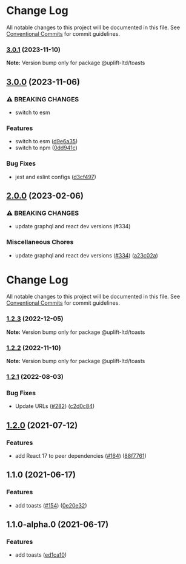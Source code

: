 # Change Log

All notable changes to this project will be documented in this file.
See [Conventional Commits](https://conventionalcommits.org) for commit guidelines.

### [3.0.1](https://github.com/uplift-ltd/nexus/compare/@uplift-ltd/toasts@3.0.0...@uplift-ltd/toasts@3.0.1) (2023-11-10)

**Note:** Version bump only for package @uplift-ltd/toasts





## [3.0.0](https://github.com/uplift-ltd/nexus/compare/@uplift-ltd/toasts@2.0.0...@uplift-ltd/toasts@3.0.0) (2023-11-06)


### ⚠ BREAKING CHANGES

* switch to esm

### Features

* switch to esm ([d9e6a35](https://github.com/uplift-ltd/nexus/commit/d9e6a35b04af3da5c8d595105d9266486af1d4dd))
* switch to npm ([0dd941c](https://github.com/uplift-ltd/nexus/commit/0dd941cb72858a37d29336bedf403f580297e166))


### Bug Fixes

* jest and eslint configs ([d3cf497](https://github.com/uplift-ltd/nexus/commit/d3cf497ba25ccebeef4f17a6763868610be8b5e3))



## [2.0.0](https://github.com/uplift-ltd/nexus/compare/@uplift-ltd/toasts@1.2.3...@uplift-ltd/toasts@2.0.0) (2023-02-06)


### ⚠ BREAKING CHANGES

* update graphql and react dev versions (#334)

### Miscellaneous Chores

* update graphql and react dev versions ([#334](https://github.com/uplift-ltd/nexus/issues/334)) ([a23c02a](https://github.com/uplift-ltd/nexus/commit/a23c02a120dfde626c39c3dae392d36e874bd9cd))



# Change Log

All notable changes to this project will be documented in this file. See
[Conventional Commits](https://conventionalcommits.org) for commit guidelines.

### [1.2.3](https://github.com/uplift-ltd/nexus/compare/@uplift-ltd/toasts@1.2.2...@uplift-ltd/toasts@1.2.3) (2022-12-05)

**Note:** Version bump only for package @uplift-ltd/toasts

### [1.2.2](https://github.com/uplift-ltd/nexus/compare/@uplift-ltd/toasts@1.2.1...@uplift-ltd/toasts@1.2.2) (2022-11-10)

**Note:** Version bump only for package @uplift-ltd/toasts

### [1.2.1](https://github.com/uplift-ltd/nexus/compare/@uplift-ltd/toasts@1.2.0...@uplift-ltd/toasts@1.2.1) (2022-08-03)

### Bug Fixes

- Update URLs ([#282](https://github.com/uplift-ltd/nexus/issues/282))
  ([c2d0c84](https://github.com/uplift-ltd/nexus/commit/c2d0c843c8eb18c4a9ae360ee2d840f5be388fac))

## [1.2.0](https://github.com/uplift-ltd/nexus/compare/@uplift-ltd/toasts@1.1.0...@uplift-ltd/toasts@1.2.0) (2021-07-12)

### Features

- add React 17 to peer dependencies ([#164](https://github.com/uplift-ltd/nexus/issues/164))
  ([88f7761](https://github.com/uplift-ltd/nexus/commit/88f77615dfab14127dfdf76f665ee73c3195bcb4))

## 1.1.0 (2021-06-17)

### Features

- add toasts ([#154](https://github.com/uplift-ltd/nexus/issues/154))
  ([0e20e32](https://github.com/uplift-ltd/nexus/commit/0e20e32a7acb6db7cca06b8546a892c6735741b0))

## 1.1.0-alpha.0 (2021-06-17)

### Features

- add toasts
  ([ed1ca10](https://github.com/uplift-ltd/nexus/commit/ed1ca100921fb9b92bf500686555726764282baa))
